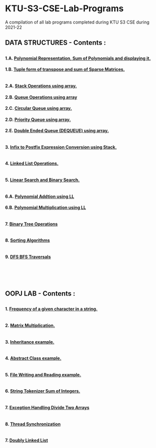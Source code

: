 # KTU-S3-CSE-Lab-Programs
<p>A compilation of all lab programs completed during KTU S3 CSE during 2021-22</p>

<h2>DATA STRUCTURES - Contents : <h2/> 
  

####  1.A. [Polynomial Representation, Sum of Polynomials and displaying it.](https://github.com/nipun-das/KTU-S3-CSE-Lab-Programs/blob/main/DS%20Lab/EXPERIMENT%2001/Polynomial%20Addition.c)&nbsp;&nbsp;&nbsp;
  
####  1.B. [Tuple form of transpose and sum of Sparse Matrices.](https://github.com/nipun-das/KTU-S3-CSE-Lab-Programs/blob/main/DS%20Lab/EXPERIMENT%2001/Sparse%20Matrix%20Sum%20and%20Fast%20Transpose.c)</br><br/>

####  2.A. [Stack Operations using array.](https://github.com/nipun-das/KTU-S3-CSE-Lab-Programs/blob/main/DS%20Lab/EXPERIMENT%2002/Stack.c)&nbsp;&nbsp;&nbsp;

####  2.B. [Queue Operations using array](https://github.com/nipun-das/KTU-S3-CSE-Lab-Programs/blob/main/DS%20Lab/EXPERIMENT%2002/Linear%20Queue.c)&nbsp;&nbsp;&nbsp;

####  2.C. [Circular Queue using array.](https://github.com/nipun-das/KTU-S3-CSE-Lab-Programs/blob/main/DS%20Lab/EXPERIMENT%2002/Circular%20Queue.c)&nbsp;&nbsp;&nbsp;

####  2.D. [Priority Queue using array.](https://github.com/nipun-das/KTU-S3-CSE-Lab-Programs/blob/main/DS%20Lab/EXPERIMENT%2002/Priority%20Queue.c)&nbsp;&nbsp;&nbsp;

####  2.E. [Double Ended Queue (DEQUEUE) using array.](https://github.com/nipun-das/KTU-S3-CSE-Lab-Programs/blob/main/DS%20Lab/EXPERIMENT%2002/DEQUEUE.c)<br/><br/>

####  3. [Infix to Postfix Expression Conversion using Stack.](https://github.com/nipun-das/KTU-S3-CSE-Lab-Programs/blob/main/DS%20Lab/EXPERIMENT%2003/Infix%20to%20Postfix%20Conversion.c)<br/><br/>

####  4. [Linked List Operations.](https://github.com/nipun-das/KTU-S3-CSE-Lab-Programs/blob/main/DS%20Lab/EXPERIMENT%2004/Linked%20List%20Operations.c)<br/><br/>

####  5. [Linear Search and Binary Search.](https://github.com/nipun-das/KTU-S3-CSE-Lab-Programs/blob/main/DS%20Lab/EXPERIMENT%2005/Linear%20Search%20and%20Binary%20Search.c)<br/><br/>

####  6.A. [Polynomial Addtion using LL](https://github.com/nipun-das/KTU-S3-CSE-Lab-Programs/blob/main/DS%20Lab/EXPERIMENT%2006/6A_addpolyLL.c)

####  6.B. [Polynomial Multiplication using LL](https://github.com/nipun-das/KTU-S3-CSE-Lab-Programs/blob/main/DS%20Lab/EXPERIMENT%2006/6B_multipolyLL.c)<br/><br/>

####  7. [Binary Tree Operations](https://github.com/nipun-das/KTU-S3-CSE-Lab-Programs/blob/main/DS%20Lab/EXPERIMENT%2007/7_binTreeOperations.c)<br/><br/>

####  8. [Sorting Algorithms](https://github.com/nipun-das/KTU-S3-CSE-Lab-Programs/blob/main/DS%20Lab/EXPERIMENT%2008/8_sorting.c)<br/><br/>

####  9. [DFS BFS Traversals](https://github.com/nipun-das/KTU-S3-CSE-Lab-Programs/blob/main/DS%20Lab/EXPERIMENT%2009/9_dfsbfs.c)<br/><br/>





<br/><br/>


<h2>OOPJ LAB - Contents : <h2/> 


####  1. [Frequency of a given character in a string.](https://github.com/nipun-das/KTU-S3-CSE-Lab-Programs/blob/main/OOPJ%20Lab/01.%20Frequency%20of%20a%20given%20character%20in%20a%20string.java)<br/><br/>
  
####  2. [Matrix Multiplication.](https://github.com/nipun-das/KTU-S3-CSE-Lab-Programs/blob/main/OOPJ%20Lab/02.%20Multiply%20two%20given%20matrices.java)<br/><br/>
  
####  3. [Inheritance example.](https://github.com/nipun-das/KTU-S3-CSE-Lab-Programs/blob/main/OOPJ%20Lab/03.%20Inheritance%20of%20Employee.java)<br/><br/>
  
####  4. [Abstract Class example.](https://github.com/nipun-das/KTU-S3-CSE-Lab-Programs/blob/main/OOPJ%20Lab/04.%20Abstract%20Class%20Shapes.java)<br/><br/>
  
####  5. [File Writing and Reading example.](https://github.com/nipun-das/KTU-S3-CSE-Lab-Programs/blob/main/OOPJ%20Lab/05.%20File%20Handling%20Palindrome%20Check.java)<br/><br/>
  
####  6. [String Tokenizer Sum of Integers.](https://github.com/nipun-das/KTU-S3-CSE-Lab-Programs/blob/main/OOPJ%20Lab/06.%20String%20Tokenizer%20Integers%20sum.java)<br/><br/>
  
####  7. [Exception Handling Divide Two Arrays](https://github.com/nipun-das/KTU-S3-CSE-Lab-Programs/blob/main/OOPJ%20Lab/07.%20Exception%20Handling%20Divide%20Arrays.java)<br/><br/>
  
####  8. [Thread Synchronization](https://github.com/nipun-das/KTU-S3-CSE-Lab-Programs/blob/main/OOPJ%20Lab/08.%20Thread%20Synchronization%20Multiplication%20Table.java)<br/><br/>
  
####  7. [Doubly Linked List](https://github.com/nipun-das/KTU-S3-CSE-Lab-Programs/blob/main/OOPJ%20Lab/09.%20Doubly%20Linked%20List.java)

  
 

